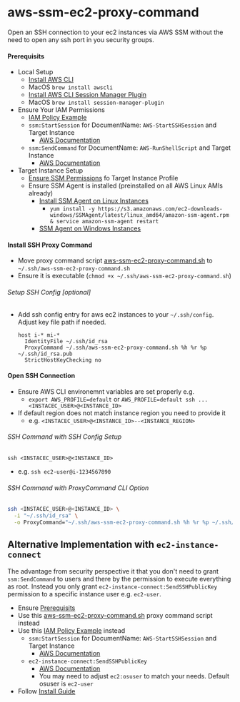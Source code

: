 # aws-ssm-ec2-proxy-command
Open an SSH connection to your ec2 instances via AWS SSM without the need to open any ssh port in you security groups.

#### Prerequisits
* Local Setup
  * [Install AWS CLI](https://docs.aws.amazon.com/cli/latest/userguide/cli-chap-install.html)
   * MacOS `brew install awscli`  
  * [Install AWS CLI Session Manager Plugin](https://docs.aws.amazon.com/systems-manager/latest/userguide/session-manager-working-with-install-plugin.html)
   * MacOS `brew install session-manager-plugin`   
* Ensure Your IAM Permissions
  * [IAM Policy Example](aws-ssm-ec2-iam-policy.json)
  * `ssm:StartSession` for DocumentName: `AWS-StartSSHSession` and Target Instance
    * [AWS Documentation](https://docs.aws.amazon.com/systems-manager/latest/userguide/getting-started-restrict-access-examples.html)
  * `ssm:SendCommand` for DocumentName: `AWS-RunShellScript` and Target Instance
    * [AWS Documentation](https://docs.aws.amazon.com/systems-manager/latest/userguide/sysman-rc-setting-up.html)
* Target Instance Setup
  * [Ensure SSM Permissions](https://docs.aws.amazon.com/systems-manager/latest/userguide/setup-instance-profile.html) fo Target Instance Profile
  * Ensure SSM Agent is installed (preinstalled on all AWS Linux AMIs already)
    * [Install SSM Agent on Linux Instances](https://docs.aws.amazon.com/systems-manager/latest/userguide/sysman-install-ssm-agent.html)
      * `yum install -y https://s3.amazonaws.com/ec2-downloads-windows/SSMAgent/latest/linux_amd64/amazon-ssm-agent.rpm & service amazon-ssm-agent restart`
    * [SSM Agent on Windows Instances](https://docs.aws.amazon.com/systems-manager/latest/userguide/sysman-install-ssm-win.html)
  
#### Install SSH Proxy Command
  * Move proxy command script [aws-ssm-ec2-proxy-command.sh](aws-ssm-ec2-proxy-command.sh) to `~/.ssh/aws-ssm-ec2-proxy-command.sh`
  * Ensure it is executable (`chmod +x ~/.ssh/aws-ssm-ec2-proxy-command.sh`)

###### Setup SSH Config [optional]
* Add ssh config entry for aws ec2 instances to your `~/.ssh/config`. Adjust key file path if needed.
  ```ssh-config
  host i-* mi-*
    IdentityFile ~/.ssh/id_rsa
    ProxyCommand ~/.ssh/aws-ssm-ec2-proxy-command.sh %h %r %p ~/.ssh/id_rsa.pub
    StrictHostKeyChecking no
  ```

#### Open SSH Connection
* Ensure AWS CLI environemnt variables are set properly e.g. 
  * `export AWS_PROFILE=default` or `AWS_PROFILE=default ssh ... <INSTACEC_USER>@<INSTANCE_ID>`
* If default region does not match instance region you need to provide it
  * e.g. `<INSTACEC_USER>@<INSTANCE_ID>--<INSTANCE_REGION>`
###### SSH Command with SSH Config Setup
`ssh <INSTACEC_USER>@<INSTANCE_ID>`
* e.g. `ssh ec2-user@i-1234567890`
###### SSH Command with ProxyCommand CLI Option
```sh
ssh <INSTACEC_USER>@<INSTANCE_ID> \
  -i "~/.ssh/id_rsa" \
  -o ProxyCommand="~/.ssh/aws-ssm-ec2-proxy-command.sh %h %r %p ~/.ssh/id_rsa.pub"
```

## Alternative Implementation with `ec2-instance-connect`
The advantage from security perspective it that you don't need to grant `ssm:SendCommand` to users and there by the permission to execute everything as root.
Instead you only grant `ec2-instance-connect:SendSSHPublicKey` permission to a specific instance user e.g. `ec2-user`.
* Ensure [Prerequisits](#prerequisits)
* Use this [aws-ssm-ec2-proxy-command.sh](ec2-instance-connect/aws-ssm-ec2-proxy-command.sh) proxy command script instead
* Use this [IAM Policy Example](ec2-instance-connect/aws-ssm-ec2-iam-policy.json) instead
  * `ssm:StartSession` for DocumentName: `AWS-StartSSHSession` and Target Instance
    * [AWS Documentation](https://docs.aws.amazon.com/systems-manager/latest/userguide/getting-started-restrict-access-examples.html)
  * `ec2-instance-connect:SendSSHPublicKey`
    * [AWS Documentation](https://docs.aws.amazon.com/systems-manager/latest/userguide/sysman-rc-setting-up.html)
    * You may need to adjust `ec2:osuser` to match your needs. Default osuser is `ec2-user`
* Follow [Install Guide](#install-ssh-proxy-command)
